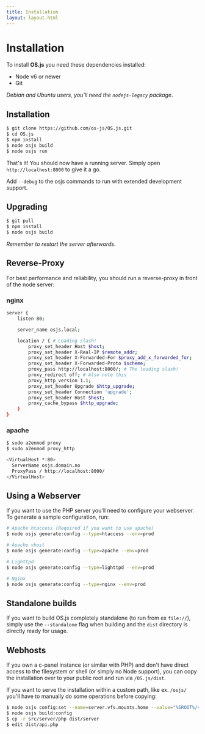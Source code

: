 ```yaml
---
title: Installation
layout: layout.html
---
```


# Installation

To install **OS.js** you need these dependencies installed:

* Node v6 or newer
* Git

*Debian and Ubuntu users, you'll need the `nodejs-legacy` package*.

## Installation

```bash
$ git clone https://github.com/os-js/OS.js.git
$ cd OS.js
$ npm install
$ node osjs build
$ node osjs run
```

That's it! You should now have a running server. Simply open `http://localhost:8000` to give it a go.

Add `--debug` to the osjs commands to run with extended development support.

## Upgrading

```bash
$ git pull
$ npm install
$ node osjs build
```

*Remember to restart the server afterwards*.

## Reverse-Proxy

For best performance and reliability, you should run a reverse-proxy in front of the node server:

### nginx

```bash
server {
    listen 80;

    server_name osjs.local;

    location / { # Leading slash!
        proxy_set_header Host $host;
        proxy_set_header X-Real-IP $remote_addr;
        proxy_set_header X-Forwarded-For $proxy_add_x_forwarded_for;
        proxy_set_header X-Forwarded-Proto $scheme;
        proxy_pass http://localhost:8000/; # The leading slash!
        proxy_redirect off; # Also note this
        proxy_http_version 1.1;
        proxy_set_header Upgrade $http_upgrade;
        proxy_set_header Connection 'upgrade';
        proxy_set_header Host $host;
        proxy_cache_bypass $http_upgrade;
    }
}

```

### apache

```bash
$ sudo a2enmod proxy
$ sudo a2enmod proxy_http
```

```bash
<VirtualHost *:80>
  ServerName osjs.domain.no
  ProxyPass / http://localhost:8000/
</VirtualHost>
```

## Using a Webserver

If you want to use the PHP server you'll need to configure your webserver. To generate a sample configuration, run:

```bash
# Apache htaccess (Required if you want to use apache)
$ node osjs generate:config --type=htaccess --env=prod

# Apache vhost
$ node osjs generate:config --type=apache --env=prod

# Lighttpd
$ node osjs generate:config --type=lighttpd --env=prod

# Nginx
$ node osjs generate:config --type=nginx --env=prod
```


## Standalone builds

If you want to build OS.js completely standalone (to run from ex `file://`), simply use the `--standalone` flag when building and the `dist` directory is directly ready for usage.

## Webhosts

If you own a c-panel instance (or similar with PHP) and don't have direct access to the filesystem or shell (or simply no Node support), you can copy the installation over to your public root and run via `/OS.js/dist`.

If you want to serve the installation within a custom path, like ex. `/osjs/` you'll have to manually do some operations before copying:

```bash
$ node osjs config:set --name=server.vfs.mounts.home --value="%SROOT%/vfs/home/%USERNAME%"
$ node osjs build:config
$ cp -r src/server/php dist/server
$ edit dist/api.php
```
